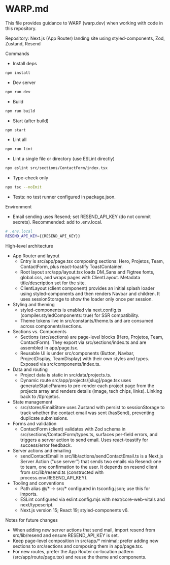 # WARP.md

This file provides guidance to WARP (warp.dev) when working with code in this repository.

Repository: Next.js (App Router) landing site using styled-components, Zod, Zustand, Resend

Commands

- Install deps
```bash path=null start=null
npm install
```
- Dev server
```bash path=null start=null
npm run dev
```
- Build
```bash path=null start=null
npm run build
```
- Start (after build)
```bash path=null start=null
npm start
```
- Lint all
```bash path=null start=null
npm run lint
```
- Lint a single file or directory (use ESLint directly)
```bash path=null start=null
npx eslint src/sections/ContactForm/index.tsx
```
- Type-check only
```bash path=null start=null
npx tsc --noEmit
```
- Tests: no test runner configured in package.json.

Environment

- Email sending uses Resend; set RESEND_API_KEY (do not commit secrets). Recommended: add to .env.local.
```bash path=null start=null
# .env.local
RESEND_API_KEY={{RESEND_API_KEY}}
```

High-level architecture

- App Router and layout
  - Entry is src/app/page.tsx composing sections: Hero, Projetos, Team, ContactForm, plus react-toastify ToastContainer.
  - Root layout src/app/layout.tsx loads DM_Sans and Figtree fonts, global.css, and wraps pages with ClientLayout. Metadata title/description set for the site.
  - ClientLayout (client component) provides an initial splash loader using styled-components and then renders Navbar and children. It uses sessionStorage to show the loader only once per session.
- Styling and theming
  - styled-components is enabled via next.config.ts (compiler.styledComponents: true) for SSR compatibility.
  - Theme tokens live in src/constants/theme.ts and are consumed across components/sections.
- Sections vs. Components
  - Sections (src/sections) are page-level blocks (Hero, Projetos, Team, ContactForm). They export via src/sections/index.ts and are assembled in app/page.tsx.
  - Reusable UI is under src/components (Button, Navbar, ProjectDisplay, TeamDisplay) with their own styles and types. Exposed via src/components/index.ts.
- Data and routing
  - Project data is static in src/data/projects.ts.
  - Dynamic route src/app/projects/[slug]/page.tsx uses generateStaticParams to pre-render each project page from the projects array and renders details (image, tech chips, links). Linking back to /#projetos.
- State management
  - src/stores/EmailStore uses Zustand with persist to sessionStorage to track whether the contact email was sent (hasSend), preventing duplicate submissions.
- Forms and validation
  - ContactForm (client) validates with Zod schema in src/sections/ContactForm/types.ts, surfaces per-field errors, and triggers a server action to send email. Uses react-toastify for success/error feedback.
- Server actions and emailing
  - sendContactEmail in src/lib/actions/sendContactEmail.ts is a Next.js Server Action ("use server") that sends two emails via Resend: one to team, one confirmation to the user. It depends on resend client from src/lib/resend.ts (constructed with process.env.RESEND_API_KEY).
- Tooling and conventions
  - Path alias @/* → src/* configured in tsconfig.json; use this for imports.
  - ESLint configured via eslint.config.mjs with next/core-web-vitals and next/typescript.
  - Next.js version 15; React 19; styled-components v6.

Notes for future changes

- When adding new server actions that send mail, import resend from src/lib/resend and ensure RESEND_API_KEY is set.
- Keep page-level composition in src/app/* minimal; prefer adding new sections to src/sections and composing them in app/page.tsx.
- For new routes, prefer the App Router co-location pattern (src/app/route/page.tsx) and reuse the theme and components.
